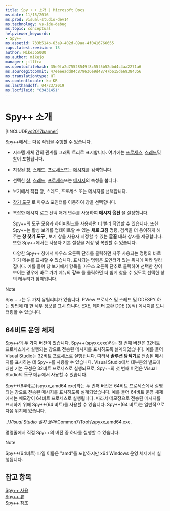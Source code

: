 ```yaml
---
title: Spy + + 소개 | Microsoft Docs
ms.date: 11/15/2016
ms.prod: visual-studio-dev14
ms.technology: vs-ide-debug
ms.topic: conceptual
helpviewer_keywords:
- Spy++
ms.assetid: 733b514b-63a9-402d-89aa-4f0416766655
caps.latest.revision: 13
author: MikeJo5000
ms.author: mikejo
manager: jillfra
ms.openlocfilehash: 35e9fa2d75528549f8c55f5b52dbd4c4aa2271a6
ms.sourcegitcommit: 47eeeeadd84c879636e9d48747b615de69384356
ms.translationtype: HT
ms.contentlocale: ko-KR
ms.lasthandoff: 04/23/2019
ms.locfileid: "63431451"
---
```

# <a name="introducing-spy"></a>Spy++ 소개
[!INCLUDE[vs2017banner](../includes/vs2017banner.md)]

Spy++에서는 다음 작업을 수행할 수 있습니다.  
  
- 시스템 개체 간의 관계를 그래픽 트리로 표시합니다. 여기에는 [프로세스](../debugger/processes-view.md), [스레드](../debugger/threads-view.md)및 [창](../debugger/windows-view.md)이 포함됩니다.  
  
- 지정된 [창](../debugger/how-to-search-for-a-window-in-windows-view.md), [스레드](../debugger/how-to-search-for-a-thread-in-threads-view.md), [프로세스](../debugger/how-to-search-for-a-process-in-processes-view.md)또는 [메시지](../debugger/how-to-search-for-a-message-in-messages-view.md)를 검색합니다.  
  
- 선택한 [창](../debugger/how-to-display-window-properties.md), [스레드](../debugger/how-to-display-thread-properties.md), [프로세스](../debugger/how-to-display-process-properties.md)또는 [메시지](../debugger/how-to-display-message-properties.md)의 속성을 봅니다.  
  
- 보기에서 직접 창, 스레드, 프로세스 또는 메시지를 선택합니다.  
  
- [찾기 도구](../debugger/how-to-use-the-finder-tool.md) 로 마우스 포인터를 이동하여 창을 선택합니다.  
  
- 복잡한 메시지 로그 선택 매개 변수를 사용하여 **메시지 옵션** 을 설정합니다.  
  
  Spy++의 도구 모음과 하이퍼링크를 사용하면 더 빨리 작업할 수 있습니다. 또한 Spy++는 활성 보기를 업데이트할 수 있는 **새로 고침** 명령, 검색을 더 용이하게 해 주는 **창 찾기 도구** , 보기 창을 사용자 지정할 수 있는 **글꼴** 대화 상자를 제공합니다. 또한 Spy++에서는 사용자 기본 설정을 저장 및 복원할 수 있습니다.  
  
  다양한 Spy++ 창에서 마우스 오른쪽 단추를 클릭하면 자주 사용되는 명령의 바로 가기 메뉴를 표시할 수 있습니다. 표시되는 명령은 포인터가 있는 위치에 따라 달라집니다. 예를 들어 창 보기에서 항목을 마우스 오른쪽 단추로 클릭하여 선택한 창이 보이는 경우에 바로 가기 메뉴의 **강조** 를 클릭하면 더 쉽게 찾을 수 있도록 선택한 창의 테두리가 깜빡입니다.  
  
> [!NOTE]
> Spy + +는 두 가지 유틸리티가 있습니다. PView 프로세스 및 스레드 및 DDESPY 하는 방법에 대 한 세부 정보를 표시 합니다. EXE, 데이터 교환 DDE (동적) 메시지를 모니터링할 수 있습니다.  
  
## <a name="64-bit-operating-systems"></a>64비트 운영 체제  
 Spy++의 두 가지 버전이 있습니다. Spy++(spyxx.exe)라는 첫 번째 버전은 32비트 프로세스에서 실행되는 창으로 전송된 메시지를 표시하도록 설계되었습니다. 예를 들어 Visual Studio는 32비트 프로세스로 실행됩니다. 따라서 **솔루션 탐색기**로 전송된 메시지를 표시하는 데 Spy++를 사용할 수 있습니다. Visual Studio에서 대부분의 빌드에 대한 기본 구성은 32비트 프로세스로 실행되므로, Spy++의 첫 번째 버전은 Visual Studio의 **도구** 메뉴에서 사용할 수 있습니다.  
  
 Spy++(64비트)(spyxx_amd64.exe)라는 두 번째 버전은 64비트 프로세스에서 실행되는 창으로 전송된 메시지를 표시하도록 설계되었습니다. 예를 들어 64비트 운영 체제에서는 메모장이 64비트 프로세스로 실행됩니다. 따라서 메모장으로 전송된 메시지를 표시하기 위해 Spy++(64 비트)를 사용할 수 있습니다. Spy++(64 비트)는 일반적으로 다음 위치에 있습니다.  
  
 ..\\*Visual Studio 설치 폴더*\Common7\Tools\spyxx_amd64.exe.  
  
 명령줄에서 직접 Spy++의 버전 중 하나를 실행할 수 있습니다.  
  
> [!NOTE]
> Spy++(64비트) 파일 이름은 "amd"를 포함하지만 x64 Windows 운영 체제에서 실행됩니다.  
  
## <a name="see-also"></a>참고 항목  
 [Spy++ 사용](../debugger/using-spy-increment.md)   
 [Spy++ 뷰](../debugger/spy-increment-views.md)   
 [Spy++ 참조](../debugger/spy-increment-reference.md)
